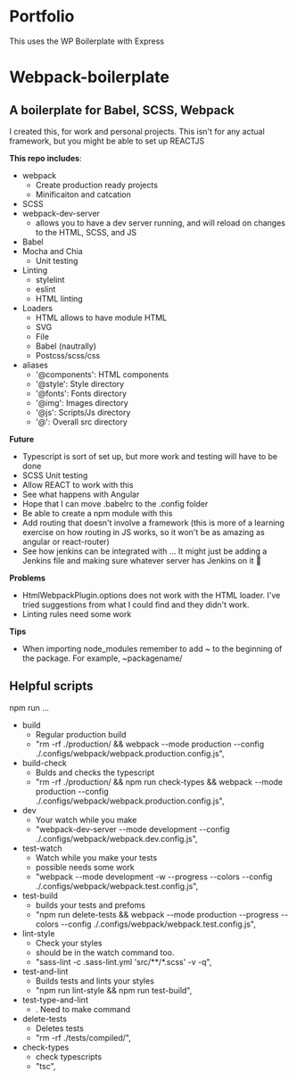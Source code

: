 # Portfolio
This uses the WP Boilerplate with Express


# Webpack-boilerplate
## A boilerplate for Babel, SCSS, Webpack

I created this, for work and personal projects. This isn't for any actual framework, but you might be able to set up REACTJS

__This repo includes__: 
  -  webpack 
      +  Create production ready projects
      +  Minificaiton and catcation
  -  SCSS
  -  webpack-dev-server
      +  allows you to have a dev server running, and will reload on changes to the HTML, SCSS, and JS
  -  Babel
  -  Mocha and Chia
      +  Unit testing
  -  Linting
      +  stylelint
      +  eslint
      +  HTML linting
  -  Loaders
      +  HTML allows to have module HTML
      +  SVG
      +  File
      +  Babel (nautrally)
      +  Postcss/scss/css
  -  aliases
      +  '@components': HTML components
      +  '@style': Style directory
      +  '@fonts': Fonts directory
      +  '@img': Images directory
      +  '@js': Scripts/Js directory
      +  '@':  Overall src directory


__Future__
  -  Typescript is sort of set up, but more work and testing will have to be done
  -  SCSS Unit testing
  -  Allow REACT to work with this
  -  See what happens with Angular
  -  Hope that I can move .babelrc to the .config folder
  -  Be able to create a npm module with this
  -  Add routing that doesn't involve a framework (this is more of a learning exercise on how routing in JS works, so it won't be as amazing as angular or react-router)
  -  See how jenkins can be integrated with ... It might just be adding a Jenkins file and making sure whatever server has Jenkins on it 🤷


__Problems__
  -  HtmlWebpackPlugin.options does not work with the HTML loader. I've tried suggestions from what I could find and they didn't work.
  -  Linting rules need some work

__Tips__
  -  When importing node_modules remember to add ~ to the beginning of the package. For example, ~packagename/

## Helpful scripts
npm run ...

  -  build
        +  Regular production build
        +   "rm -rf ./production/ && webpack --mode production --config ./.configs/webpack/webpack.production.config.js",
  -  build-check
        +  Bulds and checks the typescript
        +  "rm -rf ./production/ && npm run check-types && webpack --mode production --config ./.configs/webpack/webpack.production.config.js",
  -  dev
        +  Your watch while you make
        +  "webpack-dev-server --mode development --config ./.configs/webpack/webpack.dev.config.js",
  -  test-watch  
        +  Watch while you make your tests
        +  possible needs some work
        +  "webpack --mode development -w --progress --colors --config ./.configs/webpack/webpack.test.config.js",
  -  test-build   
        +  builds your tests and prefoms
        +  "npm run delete-tests && webpack  --mode production --progress --colors --config ./.configs/webpack/webpack.test.config.js",
  -  lint-style
        +  Check your styles
        +  should be in the watch command too.
        +  "sass-lint -c .sass-lint.yml 'src/**/*.scss' -v -q",
  -  test-and-lint
        +  Builds tests and lints your styles
        +  "npm run lint-style && npm run test-build",
  -  test-type-and-lint
        + . Need to make command
  -  delete-tests
        +  Deletes tests
        + "rm -rf ./tests/compiled/",
  -  check-types        
        +  check typescripts
        +  "tsc",
